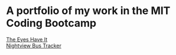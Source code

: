 # A portfolio of my work in the MIT Coding Bootcamp
<a href=" https://adamgeorge4.github.io/TheEyesHaveIt/"> The Eyes Have It </a>
<br>
<a href=" https://adamgeorge4.github.io/Route1BusTracker/"> Nightview Bus Tracker </a>
